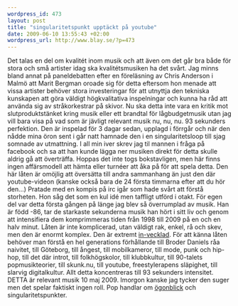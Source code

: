 ```yaml
--- 
wordpress_id: 473 
layout: post
title: "singularitetspunkt upptäckt på youtube" 
date: 2009-06-10 13:55:43 +02:00 
wordpress_url: http://www.blay.se/?p=473 
---
```


Det talas en del om kvalitét inom musik och att även om det går bra både för stora och små artister idag ska kvalitétsmusiken ha det svårt. Jag minns bland annat på paneldebatten efter en föreläsning av Chris Anderson i Malmö att Marit Bergman oroade sig för detta eftersom hon menade att vissa artister behöver stora investeringar för att utnyttja den tekniska kunskapen att göra väldigt högkvalitativa inspelningar och kunna ha råd att använda sig av stråkorkestrar på skivor. Nu ska detta inte vara en kritik mot slutproduktstänket kring musik eller ett brandtal för lågbudgetmusik utan jag vill bara visa på vad som är jävligt relevant musik nu, nu, nu. 93 sekunders perfektion. Den är inspelad för 3 dagar sedan, upplagd i förrgår och när den nådde mina öron sent i går natt hamnade den i en singularitetsloop till sjag somnade av utmattning. I all min iver skrev jag til mannen i fråga på facebook och sa att han kunde lägga ner musiken direkt för detta skulle aldrig gå att överträffa. Hoppas det inte togs bokstavligen, men här finns ingen affärsmodell att hämta eller turnéer att åka på för att spela detta. Den här låten är omöjlig att översätta till andra sammanhang än just den där youtube-videon (kanske också bara de 24 första timmarna efter att du hör den...) Pratade med en kompis på irc igår som hade svårt att förstå storheten. Hon såg det som en kul idé men taffligt utförd i otakt. För egen del var detta första gången på länge jag blev så överrumplad av musik. Han är född -86, tar de starkaste sekunderna musik han hört i sitt liv och genom att intensifiera dem komprimmeras tiden från 1998 till 2009 på en och en halv minut. Låten är inte komplicerad, utan väldigt rak, enkel, rå och skev, men den är enormt komplex. Den är extremt [in-vecklad](http://embassyofpiracy.org/print/). För att känna låten behöver man förstå en hel generations förhållande till Broder Daniels råa naivitet, till Göteborg, till ångest, till mobilkameror, till mode, punk och hip-hop, till det där introt, till folkhögskolor, till klubbkultur, till 90-talets popmusikteorier, till skunk.nu, till youtube, freestylerapens släpighet, till slarvig digitalkultur. Allt detta koncentreras till 93 sekunders intensitet. DETTA är relevant musik 10 maj 2009. Imorgon kanske jag tycker den suger men det spelar faktiskt ingen roll. Pop handlar om [ögonblick](http://www.isk-gbg.org/99our68/?p=279) och singularitetspunkter. 